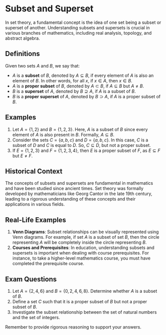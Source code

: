 # Subset and Superset

In set theory, a fundamental concept is the idea of one set being a subset or superset of another. Understanding subsets and supersets is crucial in various branches of mathematics, including real analysis, topology, and abstract algebra.

## Definitions

Given two sets $A$ and $B$, we say that:
- $A$ is a **subset** of $B$, denoted by $A\subseteq B$, if every element of $A$ is also an element of $B$. In other words, for all $x$, if $x\in A$, then $x\in B$.
- $A$ is a **proper subset** of $B$, denoted by $A\subset B$, if $A\subseteq B$ but $A\neq B$.
- $B$ is a **superset** of $A$, denoted by $B\supseteq A$, if $A$ is a subset of $B$.
- $B$ is a **proper superset** of $A$, denoted by $B\supset A$, if $A$ is a proper subset of $B$.

## Examples

1. Let $A=\{1, 2\}$ and $B=\{1, 2, 3\}$. Here, $A$ is a subset of $B$ since every element of $A$ is also present in $B$. Formally, $A\subseteq B$.
2. Consider the sets $C=\{a, b, c\}$ and $D=\{a, b, c\}$. In this case, $C$ is a subset of $D$ and $C$ is equal to $D$. So, $C\subseteq D$, but not a proper subset.
3. If $E=\{1, 2, 3\}$ and $F=\{1, 2, 3, 4\}$, then $E$ is a proper subset of $F$, as $E\subseteq F$ but $E\neq F$.

## Historical Context

The concepts of subsets and supersets are fundamental in mathematics and have been studied since ancient times. Set theory was formally developed by mathematicians like Georg Cantor in the late 19th century, leading to a rigorous understanding of these concepts and their applications in various fields.

## Real-Life Examples

1. **Venn Diagrams**: Subset relationships can be visually represented using Venn diagrams. For example, if set $A$ is a subset of set $B$, then the circle representing $A$ will be completely inside the circle representing $B$.
2. **Courses and Prerequisites**: In education, understanding subsets and supersets is important when dealing with course prerequisites. For instance, to take a higher-level mathematics course, you must have completed the prerequisite course.

## Exam Questions

1. Let $A=\{2, 4, 6\}$ and $B=\{0, 2, 4, 6, 8\}$. Determine whether $A$ is a subset of $B$.
2. Define a set $C$ such that it is a proper subset of $B$ but not a proper subset of $B$.
3. Investigate the subset relationship between the set of natural numbers and the set of integers.

Remember to provide rigorous reasoning to support your answers.